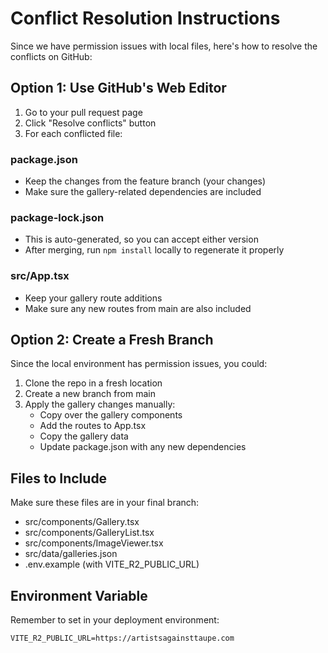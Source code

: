 # Conflict Resolution Instructions

Since we have permission issues with local files, here's how to resolve the conflicts on GitHub:

## Option 1: Use GitHub's Web Editor

1. Go to your pull request page
2. Click "Resolve conflicts" button
3. For each conflicted file:

### package.json
- Keep the changes from the feature branch (your changes)
- Make sure the gallery-related dependencies are included

### package-lock.json
- This is auto-generated, so you can accept either version
- After merging, run `npm install` locally to regenerate it properly

### src/App.tsx
- Keep your gallery route additions
- Make sure any new routes from main are also included

## Option 2: Create a Fresh Branch

Since the local environment has permission issues, you could:

1. Clone the repo in a fresh location
2. Create a new branch from main
3. Apply the gallery changes manually:
   - Copy over the gallery components
   - Add the routes to App.tsx
   - Copy the gallery data
   - Update package.json with any new dependencies

## Files to Include

Make sure these files are in your final branch:
- src/components/Gallery.tsx
- src/components/GalleryList.tsx
- src/components/ImageViewer.tsx
- src/data/galleries.json
- .env.example (with VITE_R2_PUBLIC_URL)

## Environment Variable

Remember to set in your deployment environment:
```
VITE_R2_PUBLIC_URL=https://artistsagainsttaupe.com
```